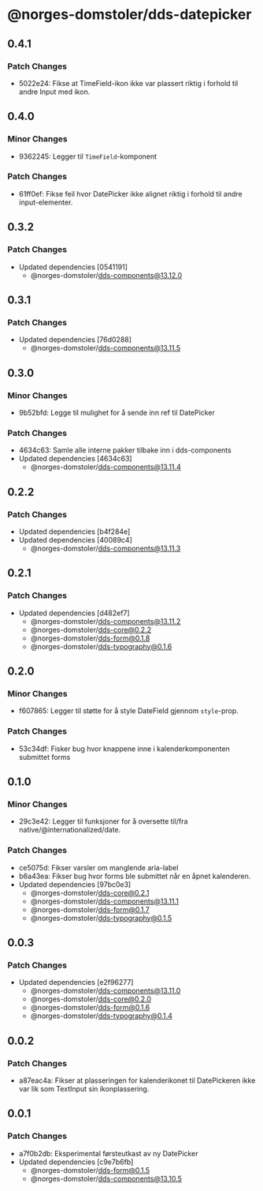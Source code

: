 # @norges-domstoler/dds-datepicker

## 0.4.1

### Patch Changes

- 5022e24: Fikse at TimeField-ikon ikke var plassert riktig i forhold til andre Input med ikon.

## 0.4.0

### Minor Changes

- 9362245: Legger til `TimeField`-komponent

### Patch Changes

- 61ff0ef: Fikse feil hvor DatePicker ikke alignet riktig i forhold til andre input-elementer.

## 0.3.2

### Patch Changes

- Updated dependencies [0541191]
  - @norges-domstoler/dds-components@13.12.0

## 0.3.1

### Patch Changes

- Updated dependencies [76d0288]
  - @norges-domstoler/dds-components@13.11.5

## 0.3.0

### Minor Changes

- 9b52bfd: Legge til mulighet for å sende inn ref til DatePicker

### Patch Changes

- 4634c63: Samle alle interne pakker tilbake inn i dds-components
- Updated dependencies [4634c63]
  - @norges-domstoler/dds-components@13.11.4

## 0.2.2

### Patch Changes

- Updated dependencies [b4f284e]
- Updated dependencies [40089c4]
  - @norges-domstoler/dds-components@13.11.3

## 0.2.1

### Patch Changes

- Updated dependencies [d482ef7]
  - @norges-domstoler/dds-components@13.11.2
  - @norges-domstoler/dds-core@0.2.2
  - @norges-domstoler/dds-form@0.1.8
  - @norges-domstoler/dds-typography@0.1.6

## 0.2.0

### Minor Changes

- f607865: Legger til støtte for å style DateField gjennom `style`-prop.

### Patch Changes

- 53c34df: Fisker bug hvor knappene inne i kalenderkomponenten submittet forms

## 0.1.0

### Minor Changes

- 29c3e42: Legger til funksjoner for å oversette til/fra native/@internationalized/date.

### Patch Changes

- ce5075d: Fikser varsler om manglende aria-label
- b6a43ea: Fikser bug hvor forms ble submittet når en åpnet kalenderen.
- Updated dependencies [97bc0e3]
  - @norges-domstoler/dds-core@0.2.1
  - @norges-domstoler/dds-components@13.11.1
  - @norges-domstoler/dds-form@0.1.7
  - @norges-domstoler/dds-typography@0.1.5

## 0.0.3

### Patch Changes

- Updated dependencies [e2f96277]
  - @norges-domstoler/dds-components@13.11.0
  - @norges-domstoler/dds-core@0.2.0
  - @norges-domstoler/dds-form@0.1.6
  - @norges-domstoler/dds-typography@0.1.4

## 0.0.2

### Patch Changes

- a87eac4a: Fikser at plasseringen for kalenderikonet til DatePickeren ikke var lik som TextInput sin ikonplassering.

## 0.0.1

### Patch Changes

- a7f0b2db: Eksperimental førsteutkast av ny DatePicker
- Updated dependencies [c9e7b6fb]
  - @norges-domstoler/dds-form@0.1.5
  - @norges-domstoler/dds-components@13.10.5
